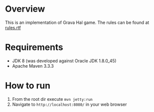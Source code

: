 # Overview

This is an implementation of Grava Hal game. The rules can be found at [rules.rtf](/doc/rules.rtf)

# Requirements

- JDK 8 (was developed against Oracle JDK 1.8.0_45)
- Apache Maven 3.3.3

# How to run

1. From the root dir execute `mvn jetty:run`
2. Navigate to `http://localhost:8080/` in your web browser
